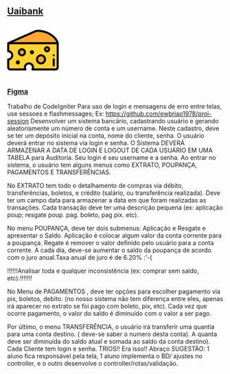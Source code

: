## [Uaibank](https://uaibank.herokuapp.com)

<img alt="logo" src="https://raw.githubusercontent.com/Chipskein/uaibank/main/public/imgs/icon.png" style="width:120px;">

### [Figma](https://www.figma.com/file/dAVkB9tYV3rEc9huMjgzyb/uaibank)
Trabalho de CodeIgniter
Para uso de login e mensagens de erro entre telas, use sessoes e flashmessages;
Ex: https://github.com/ewbriao1978/proj-session
Desenvolver um sistema bancário, cadastrando usuário e gerando aleatoriamente um número de conta e um username. Neste cadastro, deve se ter um depósito inicial na conta, nome do cliente, senha. O usuário deverá entrar no sistema via login e senha. O Sistema DEVERÁ ARMAZENAR A DATA DE LOGIN E LOGOUT DE CADA USUÁRIO EM UMA TABELA para Auditoria. Seu login é seu username e a senha. Ao entrar no sistema, o usuário tem alguns menus como EXTRATO, POUPANÇA, PAGAMENTOS E TRANSFERÊNCIAS.

No EXTRATO tem todo o detalhamento de compras via débito, transferências, boletos, e crédito (salário, ou transferência realizada). Deve ter um campo data para armazenar a data em que foram realizadas as transações. Cada transação deve ter uma descrição pequena (ex: aplicação poup; resgate poup. pag. boleto, pag pix. etc).

No menu POUPANÇA, deve ter dois submenus: Aplicação e Resgate e apresentar o Saldo. Aplicação é colocar algum valor da conta corrente para a poupança. Regate é remover o valor definido pelo usuário para a conta corrente. A cada dia, deve-se aumentar o saldo da poupança de acordo com o juro anual.Taxa anual de juro é de 6.20% :'-(

!!!!!!Analisar toda e qualquer inconsistência (ex: comprar sem saldo, etc).!!!!!!!

No Menu de PAGAMENTOS , deve ter opções para escolher pagamento via pix, boletos, debito. (no nosso sistema não tem diferença entre eles, apenas irá aparecer no extrato se foi pago com boleto, pix, etc).
Cada vez que ocorre pagamento, o valor do saldo é diminuído com o valor a ser pago.


Por último, o menu TRANSFERÊNCIA, o usuário irá transferir uma quantia para uma conta destino. ( deve-se saber o numero desta conta).
A quanta deve ser diminuída do saldo atual e somada ao saldo da conta destino).
Cada Cliente tem login e senha.
TRIOS!! Era isso!! Abraço
SUGESTÃO: 1 aluno fica responsável pela tela, 1 aluno implementa o BD/ ajustes no controller, e o outro desenvolve o controller/rotas/validação.
